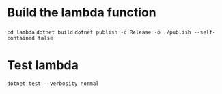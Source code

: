 # Build the lambda function

```cd lambda```
```dotnet build```
```dotnet publish -c Release -o ./publish --self-contained false```

# Test lambda 
```dotnet test --verbosity normal```

